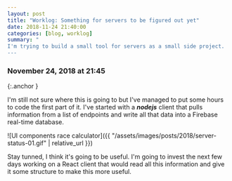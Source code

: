 ```yaml
---
layout: post
title: "Worklog: Something for servers to be figured out yet"
date: 2018-11-24 21:40:00
categories: [blog, worklog]
summary: "
I'm trying to build a small tool for servers as a small side project.
---
```


### November 24, 2018 at 21:45
{:.anchor }

I'm still not sure where this is going to but I've managed to put some hours to code the first part of it. I've started with a ***nodejs*** client that pulls information from a list of endpoints and write all that data into a Firebase real-time database.

![UI components race calculator]({{ "/assets/images/posts/2018/server-status-01.gif" | relative_url }})

Stay tunned, I think it's going to be useful. I'm going to invest the next few days working on a React client that would read all this information and  give it some structure to make this more useful.